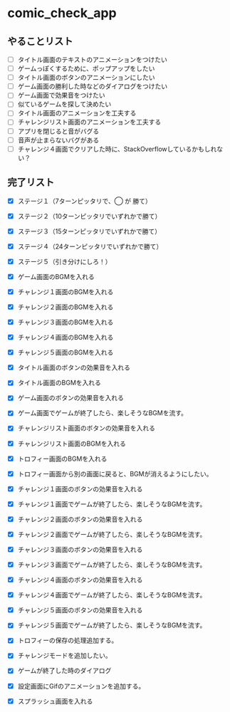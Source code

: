 # comic_check_app

## やることリスト

- [ ] タイトル画面のテキストのアニメーションをつけたい
- [ ] ゲームっぽくするために、ポップアップをしたい
- [ ] タイトル画面のボタンのアニメーションにしたい
- [ ] ゲーム画面の勝利した時などのダイアログをつけたい
- [ ] ゲーム画面で効果音をつけたい
- [ ] 似ているゲームを探して決めたい
- [ ] タイトル画面のアニメーションを工夫する
- [ ] チャレンジリスト画面のアニメーションを工夫する
- [ ] アプリを閉じると音がバグる
- [ ] 音声が止まらないバグがある
- [ ] チャレンジ４画面でクリアした時に、StackOverflowしているかもしれない？

## 完了リスト
- [x] ステージ１（7ターンピッタリで、◯ が 勝て）
- [x] ステージ２（10ターンピッタリでいずれかで勝て）
- [x] ステージ３（15ターンピッタリでいずれかで勝て）
- [x] ステージ４（24ターンピッタリでいずれかで勝て）
- [x] ステージ５（引き分けにしろ！） 
- [x] ゲーム画面のBGMを入れる
- [x] チャレンジ１画面のBGMを入れる
- [x] チャレンジ２画面のBGMを入れる
- [x] チャレンジ３画面のBGMを入れる
- [x] チャレンジ４画面のBGMを入れる
- [x] チャレンジ５画面のBGMを入れる
- [x] タイトル画面のボタンの効果音を入れる
- [x] タイトル画面のBGMを入れる
- [x] ゲーム画面のボタンの効果音を入れる
- [x] ゲーム画面でゲームが終了したら、楽しそうなBGMを流す。
- [x] チャレンジリスト画面のボタンの効果音を入れる
- [x] チャレンジリスト画面のBGMを入れる
- [x] トロフィー画面のBGMを入れる
- [x] トロフィー画面から別の画面に戻ると、BGMが消えるようにしたい。
- [x] チャレンジ１画面のボタンの効果音を入れる
- [x] チャレンジ１画面でゲームが終了したら、楽しそうなBGMを流す。
- [x] チャレンジ２画面のボタンの効果音を入れる
- [x] チャレンジ２画面でゲームが終了したら、楽しそうなBGMを流す。
- [x] チャレンジ３画面のボタンの効果音を入れる
- [x] チャレンジ３画面でゲームが終了したら、楽しそうなBGMを流す。
- [x] チャレンジ４画面のボタンの効果音を入れる
- [x] チャレンジ４画面でゲームが終了したら、楽しそうなBGMを流す。
- [x] チャレンジ５画面のボタンの効果音を入れる
- [x] チャレンジ５画面でゲームが終了したら、楽しそうなBGMを流す。
- [x] トロフィーの保存の処理追加する。
- [x] チャレンジモードを追加したい。
- [x] ゲームが終了した時のダイアログ
- [x] 設定画面にGifのアニメーションを追加する。
- [x] スプラッシュ画面を入れる

 
